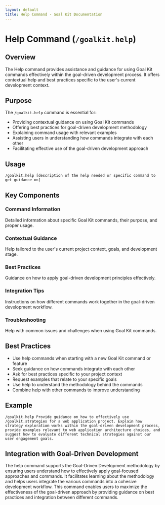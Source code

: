 ```yaml
---
layout: default
title: Help Command - Goal Kit Documentation
---
```


# Help Command (`/goalkit.help`)

## Overview

The Help command provides assistance and guidance for using Goal Kit commands effectively within the goal-driven development process. It offers contextual help and best practices specific to the user's current development context.

## Purpose

The `/goalkit.help` command is essential for:

- Providing contextual guidance on using Goal Kit commands
- Offering best practices for goal-driven development methodology
- Explaining command usage with relevant examples
- Assisting users in understanding how commands integrate with each other
- Facilitating effective use of the goal-driven development approach

## Usage

```
/goalkit.help [description of the help needed or specific command to get guidance on]
```

## Key Components

### Command Information
Detailed information about specific Goal Kit commands, their purpose, and proper usage.

### Contextual Guidance
Help tailored to the user's current project context, goals, and development stage.

### Best Practices
Guidance on how to apply goal-driven development principles effectively.

### Integration Tips
Instructions on how different commands work together in the goal-driven development workflow.

### Troubleshooting
Help with common issues and challenges when using Goal Kit commands.

## Best Practices

- Use help commands when starting with a new Goal Kit command or feature
- Seek guidance on how commands integrate with each other
- Ask for best practices specific to your project context
- Request examples that relate to your specific goals
- Use help to understand the methodology behind the commands
- Combine help with other commands to improve understanding

## Example

```
/goalkit.help Provide guidance on how to effectively use /goalkit.strategies for a web application project. Explain how strategy exploration works within the goal-driven development process, provide examples relevant to web application architecture choices, and suggest how to evaluate different technical strategies against our user engagement goals.
```

## Integration with Goal-Driven Development

The help command supports the Goal-Driven Development methodology by ensuring users understand how to effectively apply goal-focused approaches and commands. It facilitates learning about the methodology and helps users integrate the various commands into a cohesive development workflow. This command enables users to maximize the effectiveness of the goal-driven approach by providing guidance on best practices and integration between different commands.